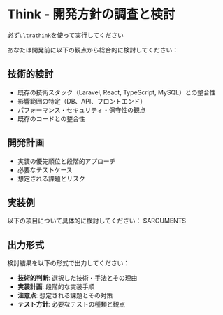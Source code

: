 # Think - 開発方針の調査と検討
必ず`ultrathink`を使って実行してください

あなたは開発前に以下の観点から総合的に検討してください：

## 技術的検討
- 既存の技術スタック（Laravel, React, TypeScript, MySQL）との整合性
- 影響範囲の特定（DB、API、フロントエンド）
- パフォーマンス・セキュリティ・保守性の観点
- 既存のコードとの整合性

## 開発計画
- 実装の優先順位と段階的アプローチ
- 必要なテストケース
- 想定される課題とリスク

## 実装例
以下の項目について具体的に検討してください：
$ARGUMENTS

## 出力形式
検討結果を以下の形式で出力してください：
- **技術的判断**: 選択した技術・手法とその理由
- **実装計画**: 段階的な実装手順
- **注意点**: 想定される課題とその対策
- **テスト方針**: 必要なテストの種類と観点